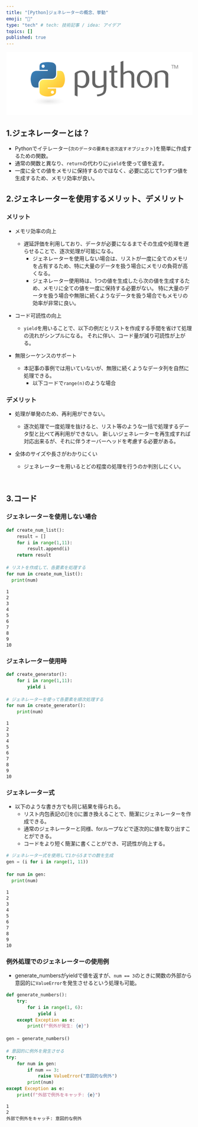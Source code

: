 ```yaml
---
title: "[Python]ジェネレーターの概念、挙動"
emoji: "👻"
type: "tech" # tech: 技術記事 / idea: アイデア
topics: []
published: true
---
```

![](/images/py_logo/python-logo-master-v3-TM.png)
## 1.ジェネレーターとは？
- Pythonでイテレーター(`次のデータの要素を逐次返すオブジェクト`)を簡単に作成するための関数。
- 通常の関数と異なり、`return`の代わりに`yield`を使って値を返す。
- 一度に全ての値をメモリに保持するのではなく、必要に応じて1つずつ値を生成するため、メモリ効率が良い。
&nbsp;

## 2.ジェネレーターを使用するメリット、デメリット
### メリット
- メモリ効率の向上
  - 遅延評価を利用しており、データが必要になるまでその生成や処理を遅らせることで、逐次処理が可能になる。
    - ジェネレーターを使用しない場合は、リストが一度に全てのメモリを占有するため、特に大量のデータを扱う場合にメモリの負荷が高くなる。
    - ジェネレーター使用時は、1つの値を生成したら次の値を生成するため、メモリに全ての値を一度に保持する必要がない。
    特に大量のデータを扱う場合や無限に続くようなデータを扱う場合でもメモリの効率が非常に良い。

- コード可読性の向上
  - `yield`を用いることで、以下の例だとリストを作成する手間を省けて処理の流れがシンプルになる。
  それに伴い、コード量が減り可読性が上がる。

- 無限シーケンスのサポート
  - 本記事の事例では用いていないが、無限に続くようなデータ列を自然に処理できる。
    - 以下コードで`range(n)`のような場合

### デメリット
- 処理が単発のため、再利用ができない。
  - 逐次処理で一度処理を抜けると、リスト等のような一括で処理するデータ型と比べて再利用ができない。
  新しいジェネレーターを再生成すれば対応出来るが、それに伴うオーバーヘッドを考慮する必要がある。

- 全体のサイズや長さがわかりにくい
  - ジェネレーターを用いるとどの程度の処理を行うのか判別しにくい。

&nbsp;
## 3.コード
### ジェネレーターを使用しない場合

```py
def create_num_list():
    result = []
    for i in range(1,11):
        result.append(i)
    return result

# リストを作成して、各要素を処理する
for num in create_num_list():
  print(num)
```

```shell:result
1
2
3
4
5
6
7
8
9
10

```

### ジェネレーター使用時
```py
def create_generator():
    for i in range(1,11):
        yield i

# ジェネレーターを使って各要素を順次処理する
for num in create_generator():
    print(num)
```

```shell:result
1
2
3
4
5
6
7
8
9
10
```

### ジェネレーター式
- 以下のような書き方でも同じ結果を得られる。
  - リスト内包表記の[]を()に置き換えることで、簡潔にジェネレーターを作成できる。
  - 通常のジェネレーターと同様、forループなどで逐次的に値を取り出すことができる。
  - コードをより短く簡潔に書くことができ、可読性が向上する。
```py
# ジェネレーター式を使用して1から5までの数を生成
gen = (i for i in range(1, 11))

for num in gen:
  print(num)
```

```shell:result
1
2
3
4
5
6
7
8
9
10
```

### 例外処理でのジェネレーターの使用例
- generate_numbersがyieldで値を返すが、`num == 3`のときに関数の外部から意図的に`ValueError`を発生させるという処理も可能。

```py
def generate_numbers():
    try:
        for i in range(1, 6):
            yield i
    except Exception as e:
        print(f"例外が発生: {e}")

gen = generate_numbers()

# 意図的に例外を発生させる
try:
    for num in gen:
        if num == 3:
            raise ValueError("意図的な例外")
        print(num)
except Exception as e:
    print(f"外部で例外をキャッチ: {e}")

```

```shell:result
1
2
外部で例外をキャッチ: 意図的な例外
```
